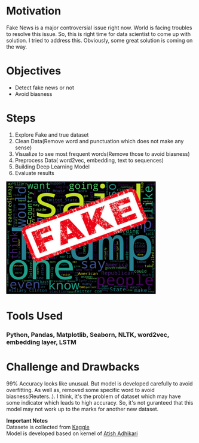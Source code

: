 # Motivation
Fake News is a major controversial issue right now. World is facing troubles to resolve this issue. So, this is right time for data scientist to come up with solution. I tried to address this. Obviously, some great solution is coming on the way.

# Objectives
- Detect fake news or not
- Avoid biasness

# Steps
1. Explore Fake and true dataset
2. Clean Data(Remove word and punctuation which does not make any sense)
3. Visualize to see most frequent words(Remove those to avoid biasness)
4. Preprocess Data( word2vec, embedding, text to sequences)
5. Building Deep Learning Model
6. Evaluate results
<p align="left">
    <img src='https://raw.githubusercontent.com/Shaon2221/Fake-News-Detection-using-LSTM/master/Fake_words_cloud.jpg' height=300 width=400>
</p>

# Tools Used
### Python, Pandas, Matplotlib, Seaborn, NLTK, word2vec, embedding layer, LSTM
# Challenge and Drawbacks
99% Accuracy looks like unusual. But model is developed carefully to avoid overfitting. As well as, removed some specific word to avoid biasness(Reuters..). I think, it's the problem of dataset which may have some indicator which leads to high accuracy. So, it's not guranteed that this model may not work up to the marks for another new dataset.

**Important Notes** <br>
Datasete is collected from [Kaggle](https://www.kaggle.com/clmentbisaillon/fake-and-real-news-dataset/download)  <br>
Model is developed based on kernel of [Atish Adhikari](https://www.kaggle.com/atishadhikari/)
